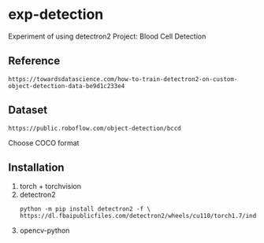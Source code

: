 # exp-detection
Experiment of using detectron2
Project: Blood Cell Detection


## Reference
    https://towardsdatascience.com/how-to-train-detectron2-on-custom-object-detection-data-be9d1c233e4
    
## Dataset
    https://public.roboflow.com/object-detection/bccd
   Choose COCO format
## Installation

1. torch + torchvision
2. detectron2
    ```
    python -m pip install detectron2 -f \
    https://dl.fbaipublicfiles.com/detectron2/wheels/cu110/torch1.7/index.html
    ```
3. opencv-python

## 